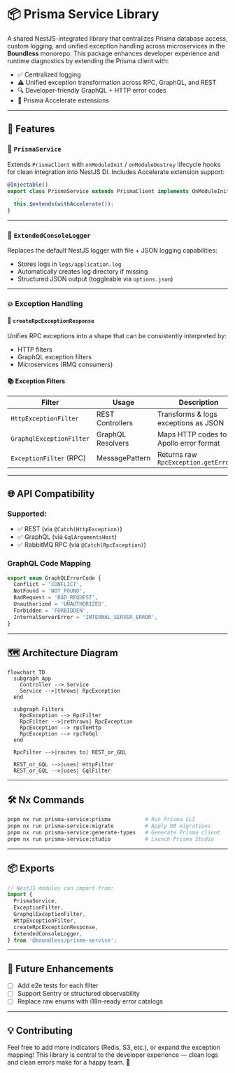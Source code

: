 # 📦 Prisma Service Library

A shared NestJS-integrated library that centralizes Prisma database access, custom logging, and unified exception handling across microservices in the **Boundless** monorepo. This package enhances developer experience and runtime diagnostics by extending the Prisma client with:

* ✅ Centralized logging
* ⚠️ Unified exception transformation across RPC, GraphQL, and REST
* 🔍 Developer-friendly GraphQL + HTTP error codes
* 🧱 Prisma Accelerate extensions

---

## 🧪 Features

### 🔧 `PrismaService`

Extends `PrismaClient` with `onModuleInit` / `onModuleDestroy` lifecycle hooks for clean integration into NestJS DI. Includes Accelerate extension support:

```ts
@Injectable()
export class PrismaService extends PrismaClient implements OnModuleInit {
  ...
  this.$extends(withAccelerate());
}
```

---

### 📝 `ExtendedConsoleLogger`

Replaces the default NestJS logger with file + JSON logging capabilities:

* Stores logs in `logs/application.log`
* Automatically creates log directory if missing
* Structured JSON output (toggleable via `options.json`)

---

### 💥 Exception Handling

#### 🎯 `createRpcExceptionResponse`

Unifies RPC exceptions into a shape that can be consistently interpreted by:

* HTTP filters
* GraphQL exception filters
* Microservices (RMQ consumers)

#### 📚 Exception Filters

| Filter                   | Usage             | Description                            |
| ------------------------ | ----------------- | -------------------------------------- |
| `HttpExceptionFilter`    | REST Controllers  | Transforms & logs exceptions as JSON   |
| `GraphqlExceptionFilter` | GraphQL Resolvers | Maps HTTP codes to Apollo error format |
| `ExceptionFilter` (RPC)  | MessagePattern    | Returns raw `RpcException.getError()`  |

---

## 🌐 API Compatibility

### Supported:

* ✅ REST (via `@Catch(HttpException)`)
* ✅ GraphQL (via `GqlArgumentsHost`)
* ✅ RabbitMQ RPC (via `@Catch(RpcException)`)

### GraphQL Code Mapping

```ts
export enum GraphQLErrorCode {
  Conflict = 'CONFLICT',
  NotFound = 'NOT_FOUND',
  BadRequest = 'BAD_REQUEST',
  Unauthorized = 'UNAUTHORIZED',
  Forbidden = 'FORBIDDEN',
  InternalServerError = 'INTERNAL_SERVER_ERROR',
}
```

---

## 🗺️ Architecture Diagram

```mermaid
flowchart TD
  subgraph App
    Controller --> Service
    Service -->|throws| RpcException
  end

  subgraph Filters
    RpcException --> RpcFilter
    RpcFilter -->|rethrows| RpcException
    RpcException --> rpcToHttp
    RpcException --> rpcToGql
  end

  RpcFilter -->|routes to| REST_or_GQL

  REST_or_GQL -->|uses| HttpFilter
  REST_or_GQL -->|uses| GqlFilter

```

---

## 🛠️ Nx Commands

```bash
pnpm nx run prisma-service:prisma           # Run Prisma CLI
pnpm nx run prisma-service:migrate          # Apply DB migrations
pnpm nx run prisma-service:generate-types   # Generate Prisma client
pnpm nx run prisma-service:studio           # Launch Prisma Studio
```

---

## 📦 Exports

```ts
// NestJS modules can import from:
import {
  PrismaService,
  ExceptionFilter,
  GraphqlExceptionFilter,
  HttpExceptionFilter,
  createRpcExceptionResponse,
  ExtendedConsoleLogger,
} from '@boundless/prisma-service';
```

---

## 🧪 Future Enhancements

* [ ] Add e2e tests for each filter
* [ ] Support Sentry or structured observability
* [ ] Replace raw enums with i18n-ready error catalogs

---

## 💡 Contributing

Feel free to add more indicators (Redis, S3, etc.), or expand the exception mapping! This library is central to the developer experience — clean logs and clean errors make for a happy team. 🙌
